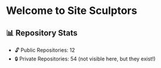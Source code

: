 #  Welcome to Site Sculptors

## 📊 Repository Stats
- 🔓 Public Repositories: 12
- 🔒 Private Repositories: 54 (not visible here, but they exist!)

<!-- Add more info, badges, links, etc. -->
